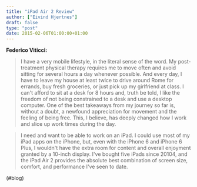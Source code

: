 ```yaml
---
title: "iPad Air 2 Review"
author: ["Eivind Hjertnes"]
draft: false
type: "post"
date: 2015-02-06T01:00:00+01:00
---
```


**Federico Viticci:**

> I have a very mobile lifestyle, in the literal sense of the word. My
> post-treatment physical therapy requires me to move often and avoid
> sitting for several hours a day whenever possible. And every day, I
> have to leave my house at least twice to drive around Rome for
> errands, buy fresh groceries, or just pick up my girlfriend at class.
> I can't afford to sit at a desk for 8 hours and, truth be told, I like
> the freedom of not being constrained to a desk and use a desktop
> computer. One of the best takeaways from my journey so far is, without
> a doubt, a newfound appreciation for movement and the feeling of being
> free. This, I believe, has deeply changed how I work and slice up work
> times during the day.

<!--quoteend-->

> I need and want to be able to work on an iPad. I could use most of my
> iPad apps on the iPhone, but, even with the iPhone 6 and iPhone 6
> Plus, I wouldn't have the extra room for content and overall enjoyment
> granted by a 10-inch display. I've bought five iPads since 20104, and
> the iPad Air 2 provides the absolute best combination of screen size,
> comfort, and performance I've seen to date.

(#blog)
